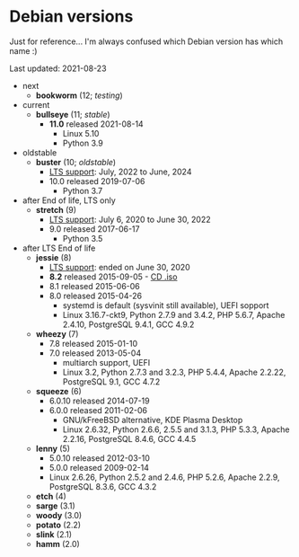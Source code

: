 Debian versions
===============

Just for reference... I'm always confused which Debian version has which name :)

Last updated: 2021-08-23


- next
    - __bookworm__ (12; _testing_)
- current
    - __bullseye__ (11; _stable_)
        - __11.0__ released 2021-08-14
            - Linux 5.10
            - Python 3.9
- oldstable
    - __buster__ (10; _oldstable_)
        - [LTS support](https://wiki.debian.org/LTS): July, 2022 to June, 2024
        - 10.0 released 2019-07-06
            - Python 3.7
- after End of life, LTS only
    - __stretch__ (9)
        - [LTS support](https://wiki.debian.org/LTS): July 6, 2020 to June 30, 2022
        - 9.0 released 2017-06-17
            - Python 3.5
- after LTS End of life
    - __jessie__ (8)
        - [LTS support](https://wiki.debian.org/LTS): ended on June 30, 2020
        - __8.2__ released 2015-09-05 - [CD .iso](http://cdimage.debian.org/debian-cd/8.2.0/amd64/iso-cd/)
        - 8.1 released 2015-06-06
        - 8.0 released 2015-04-26
            - systemd is default (sysvinit still available), UEFI sopport
            - Linux 3.16.7-ckt9,
              Python 2.7.9 and 3.4.2,
              PHP 5.6.7,
              Apache 2.4.10,
              PostgreSQL 9.4.1,
              GCC 4.9.2
    - __wheezy__ (7)
        - 7.8 released 2015-01-10
        - 7.0 released 2013-05-04
            - multiarch support, UEFI
            - Linux 3.2,
              Python 2.7.3 and 3.2.3,
              PHP 5.4.4,
              Apache 2.2.22,
              PostgreSQL 9.1,
              GCC 4.7.2
    - __squeeze__ (6)
        - 6.0.10 released 2014-07-19
        - 6.0.0 released 2011-02-06
            - GNU/kFreeBSD alternative, KDE Plasma Desktop
            - Linux 2.6.32,
              Python 2.6.6, 2.5.5 and 3.1.3,
              PHP 5.3.3,
              Apache 2.2.16,
              PostgreSQL 8.4.6,
              GCC 4.4.5
    - __lenny__ (5)
        - 5.0.10 released 2012-03-10
        - 5.0.0 released 2009-02-14
        - Linux 2.6.26,
          Python 2.5.2 and 2.4.6,
          PHP 5.2.6,
          Apache 2.2.9,
          PostgreSQL 8.3.6,
          GCC 4.3.2
    - __etch__ (4)
    - __sarge__ (3.1)
    - __woody__ (3.0)
    - __potato__ (2.2)
    - __slink__ (2.1)
    - __hamm__ (2.0)
